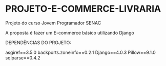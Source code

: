 # PROJETO-E-COMMERCE-LIVRARIA

Projeto do curso Jovem Programador SENAC

A proposta é fazer um E-commerce básico utilizando Django

DEPENDÊNCIAS DO PROJETO:

asgiref==3.5.0
backports.zoneinfo==0.2.1
Django==4.0.3
Pillow==9.1.0
sqlparse==0.4.2
